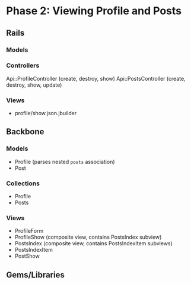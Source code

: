 # Phase 2: Viewing Profile and Posts

## Rails
### Models

### Controllers
Api::ProfileController (create, destroy, show)
Api::PostsController (create, destroy, show, update)

### Views
* profile/show.json.jbuilder

## Backbone
### Models
* Profile (parses nested `posts` association)
* Post

### Collections
* Profile
* Posts

### Views
* ProfileForm
* ProfileShow (composite view, contains PostsIndex subview)
* PostsIndex (composite view, contains PostsIndexItem subviews)
* PostsIndexItem
* PostShow

## Gems/Libraries
